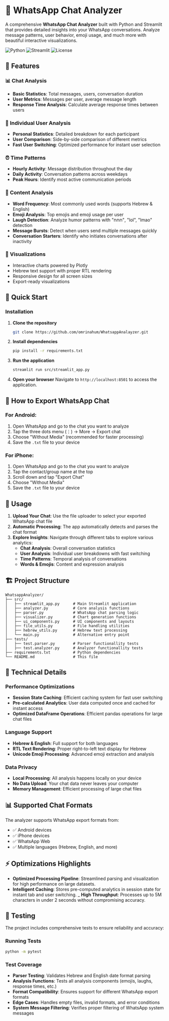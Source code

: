 # 📱 WhatsApp Chat Analyzer

A comprehensive **WhatsApp Chat Analyzer** built with Python and Streamlit that provides detailed insights into your WhatsApp conversations. Analyze message patterns, user behavior, emoji usage, and much more with beautiful interactive visualizations.

![Python](https://img.shields.io/badge/python-v3.8+-blue.svg)
![Streamlit](https://img.shields.io/badge/streamlit-v1.28+-red.svg)
![License](https://img.shields.io/badge/license-MIT-green.svg)

## 🌟 Features

### 📊 **Chat Analysis**
- **Basic Statistics**: Total messages, users, conversation duration
- **User Metrics**: Messages per user, average message length
- **Response Time Analysis**: Calculate average response times between users

### 👥 **Individual User Analysis**
- **Personal Statistics**: Detailed breakdown for each participant
- **User Comparison**: Side-by-side comparison of different metrics
- **Fast User Switching**: Optimized performance for instant user selection

### ⏰ **Time Patterns**
- **Hourly Activity**: Message distribution throughout the day
- **Daily Activity**: Conversation patterns across weekdays
- **Peak Hours**: Identify most active communication periods

### 📝 **Content Analysis**
- **Word Frequency**: Most commonly used words (supports Hebrew & English)
- **Emoji Analysis**: Top emojis and emoji usage per user
- **Laugh Detection**: Analyze humor patterns with "חחח", "lol", "lmao" detection
- **Message Bursts**: Detect when users send multiple messages quickly
- **Conversation Starters**: Identify who initiates conversations after inactivity

### 🎨 **Visualizations**
- Interactive charts powered by Plotly
- Hebrew text support with proper RTL rendering
- Responsive design for all screen sizes
- Export-ready visualizations

## 🚀 Quick Start

### Installation

1. **Clone the repository**
   ```bash
   git clone https://github.com/omrinahum/WhatsappAnalayzer.git
   ```

2. **Install dependencies**
   ```bash
   pip install -r requirements.txt
   ```

3. **Run the application**
   ```bash
   streamlit run src/streamlit_app.py
   ```

4. **Open your browser**
   Navigate to `http://localhost:8501` to access the application.

## 📁 How to Export WhatsApp Chat

### For Android:
1. Open WhatsApp and go to the chat you want to analyze
2. Tap the three dots menu (⋮) → More → Export chat
3. Choose "Without Media" (recommended for faster processing)
4. Save the `.txt` file to your device

### For iPhone:
1. Open WhatsApp and go to the chat you want to analyze
2. Tap the contact/group name at the top
3. Scroll down and tap "Export Chat"
4. Choose "Without Media"
5. Save the `.txt` file to your device

## 🎯 Usage

1. **Upload Your Chat**: Use the file uploader to select your exported WhatsApp chat file
2. **Automatic Processing**: The app automatically detects and parses the chat format
3. **Explore Insights**: Navigate through different tabs to explore various analytics:
   - **Chat Analysis**: Overall conversation statistics
   - **User Analysis**: Individual user breakdowns with fast switching
   - **Time Patterns**: Temporal analysis of conversations
   - **Words & Emojis**: Content and expression analysis

## 🏗️ Project Structure

```
WhatsappAnalyzer/
├── src/
│   ├── streamlit_app.py      # Main Streamlit application
│   ├── analyzer.py           # Core analysis functions
│   ├── parser.py             # WhatsApp chat parsing logic
│   ├── visualizer.py         # Chart generation functions
│   ├── ui_components.py      # UI components and layouts
│   ├── file_utils.py         # File handling utilities
│   ├── hebrew_utils.py       # Hebrew text processing
│   └── main.py               # Alternative entry point
├── tests/
│   ├── test.parser.py        # Parser functionallity tests
│   ├── test.analyzer.py      # Analyzer functionallity tests
├── requirements.txt          # Python dependencies
└── README.md                 # This file
```

## 🔧 Technical Details

### Performance Optimizations
- **Session State Caching**: Efficient caching system for fast user switching
- **Pre-calculated Analytics**: User data computed once and cached for instant access
- **Optimized DataFrame Operations**: Efficient pandas operations for large chat files

### Language Support
- **Hebrew & English**: Full support for both languages
- **RTL Text Rendering**: Proper right-to-left text display for Hebrew
- **Unicode Emoji Processing**: Advanced emoji extraction and analysis

### Data Privacy
- **Local Processing**: All analysis happens locally on your device
- **No Data Upload**: Your chat data never leaves your computer
- **Memory Management**: Efficient processing of large chat files

## 📊 Supported Chat Formats

The analyzer supports WhatsApp export formats from:
- ✅ Android devices
- ✅ iPhone devices
- ✅ WhatsApp Web
- ✅ Multiple languages (Hebrew, English, and more)

## ⚡ Optimizations Highlights
- **Optimized Processing Pipeline**: Streamlined parsing and visualization for high performance on large datasets.
- **Intelligent Caching**: Stores pre-computed analytics in session state for instant tab and user switching.
_ **High Throughput**: Processes up to 5M characters in under 2 seconds without compromising accuracy.

## 🧪 Testing

The project includes comprehensive tests to ensure reliability and accuracy:

### Running Tests
```bash
python -m pytest
```

### Test Coverage
- **Parser Testing**: Validates Hebrew and English date format parsing
- **Analysis Functions**: Tests all analysis components (emojis, laughs, response times, etc.)
- **Format Compatibility**: Ensures support for different WhatsApp export formats
- **Edge Cases**: Handles empty files, invalid formats, and error conditions
- **System Message Filtering**: Verifies proper filtering of WhatsApp system messages
